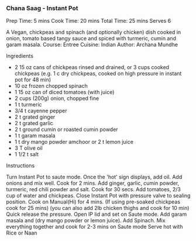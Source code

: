 ### Chana Saag - Instant Pot
Prep Time: 5 mins
Cook Time: 20 mins
Total Time: 25 mins
Serves 6
 
A Vegan, chickpeas and spinach (and optionally chicken) dish cooked in onion, tomato based tangy sauce and spiced with turmeric, cumin and garam masala.
Course: Entree
Cuisine: Indian
Author: Archana Mundhe

Ingredients
* 2 15 oz cans of chickpeas rinsed and drained, or 3 cups cooked chickpeas (e.g. 1 c dry chickpeas, cooked on high pressure in instant pot for 48 min) 
* 10 oz frozen chopped spinach 
* 1 15 oz can of diced tomatoes (with juice)
* 2 cups (200g) onion, chopped fine
* 1 t turmeric
* 3/4 t cayenne pepper
* 2 t grated ginger
* 2 t grated garlic
* 2 t ground cumin or roasted cumin powder
* 1 t garam masala
* 1 t dry mango powder amchoor or 2 t lemon juice
* 3 T olive oil 
* 1 1/2 t salt

Instructions

Turn Instant Pot to saute mode. Once the 'hot' sign displays, add oil. Add onions and mix well. Cook for 2 mins.
Add ginger, garlic, cumin powder, turmeric, red chili powder and salt. Cook for 30 secs.
Add tomatoes, 2/3 cup of water and chickpeas.
Close Instant Pot with pressure valve to sealing position. Cook on Manual(Hi) for 4 mins. 
(If using pre-soaked chickpeas cook for 25 mins)
(you can also add 2lb chicken thighs and cook for 10 min)
Quick release the pressure. Open IP lid and set on Saute mode.
Add garam masala and (dry mango powder or lemon juice). Add Spinach. Mix everything together and cook for 2-3 mins on Saute mode
Serve hot with Rice or Naan
